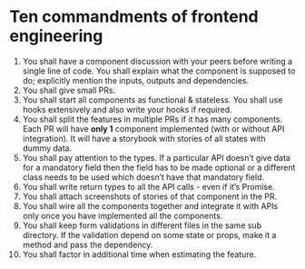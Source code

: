 # Ten commandments of frontend engineering

1. You shall have a component discussion with your peers before writing a single line of code. You shall explain what the component is supposed to do; explicitly mention the inputs, outputs and dependencies.
2. You shall give small PRs.
3. You shall start all components as functional & stateless. You shall use hooks extensively and also write your hooks if required.
4. You shall split the features in multiple PRs if it has many components. Each PR will have **only 1** component implemented (with or without API integration). It will have a storybook with stories of all states with dummy data.
5. You shall pay attention to the types. If a particular API doesn’t give data for a mandatory field then the field has to be made optional or a different class needs to be used which doesn’t have that mandatory field.
6. You shall write return types to all the API calls - even if it’s Promise<void>.
7. You shall attach screenshots of stories of that component in the PR.
8. You shall wire all the components together and integrate it with APIs only once you have implemented all the components.
9. You shall keep form validations in different files in the same sub directory. If the validation depend on some state or props, make it a method and pass the dependency.
10. You shall factor in additional time when estimating the feature.
